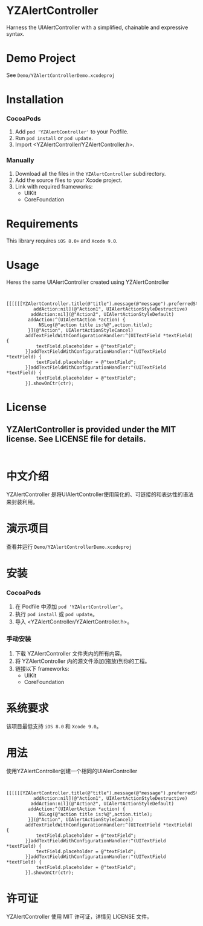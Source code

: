 
YZAlertController
==============

Harness the UIAlertController  with a simplified, chainable and expressive syntax.

Demo Project
==============
See `Demo/YZAlertControllerDemo.xcodeproj`

Installation
==============

### CocoaPods

1. Add `pod 'YZAlertController'` to your Podfile.
2. Run `pod install` or `pod update`.
3. Import \<YZAlertController/YZAlertController.h\>.

### Manually

1. Download all the files in the `YZAlertController` subdirectory.
2. Add the source files to your Xcode project.
3. Link with required frameworks:
    * UIKit
    * CoreFoundation

Requirements
==============
This library requires `iOS 8.0+` and `Xcode 9.0`.

Usage
==============
Heres the same UIAlertController created using YZAlertController

```obj-c

    [[[[[[YZAlertController.title(@"title").message(@"message").preferredStyle(UIAlertControllerStyleAlert)
          addAction:nil](@"Action1", UIAlertActionStyleDestructive)
         addAction:nil](@"Action2", UIAlertActionStyleDefault)
        addAction:^(UIAlertAction *action) {
            NSLog(@"action title is:%@",action.title);
        }](@"Action", UIAlertActionStyleCancel)
       addTextFieldWithConfigurationHandler:^(UITextField *textField) {
           textField.placeholder = @"textField";
       }]addTextFieldWithConfigurationHandler:^(UITextField *textField) {
           textField.placeholder = @"textField";
       }]addTextFieldWithConfigurationHandler:^(UITextField *textField) {
           textField.placeholder = @"textField";
       }].showOnCtr(ctr);
```

License
==============
YZAlertController is provided under the MIT license. See LICENSE file for details.
<br/><br/>
---
中文介绍
==============
YZAlertController 是将UIAlertController使用简化的、可链接的和表达性的语法来封装利用。

演示项目
==============
查看并运行 `Demo/YZAlertControllerDemo.xcodeproj`

安装
==============

### CocoaPods

1. 在 Podfile 中添加  `pod 'YZAlertController'`。
2. 执行 `pod install` 或 `pod update`。
3. 导入 \<YZAlertController/YZAlertController.h\>。

### 手动安装

1. 下载 YZAlertController 文件夹内的所有内容。
2. 将 YZAlertController 内的源文件添加(拖放)到你的工程。
3. 链接以下 frameworks:
    * UIKit
    * CoreFoundation

系统要求
==============
该项目最低支持 `iOS 8.0` 和 `Xcode 9.0`。

用法
==============
使用YZAlertController创建一个相同的UIAlerController

```obj-c

    [[[[[[YZAlertController.title(@"title").message(@"message").preferredStyle(UIAlertControllerStyleAlert)
          addAction:nil](@"Action1", UIAlertActionStyleDestructive)
         addAction:nil](@"Action2", UIAlertActionStyleDefault)
        addAction:^(UIAlertAction *action) {
            NSLog(@"action title is:%@",action.title);
        }](@"Action", UIAlertActionStyleCancel)
       addTextFieldWithConfigurationHandler:^(UITextField *textField) {
           textField.placeholder = @"textField";
       }]addTextFieldWithConfigurationHandler:^(UITextField *textField) {
           textField.placeholder = @"textField";
       }]addTextFieldWithConfigurationHandler:^(UITextField *textField) {
           textField.placeholder = @"textField";
       }].showOnCtr(ctr);
```

许可证
==============
YZAlertController 使用 MIT 许可证，详情见 LICENSE 文件。



